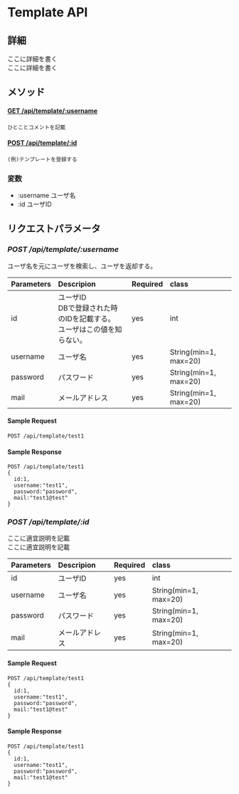 # Template API

## 詳細

ここに詳細を書く  
ここに詳細を書く

## メソッド

#### [GET /api/template/:username](#POST_apiTemplateId)  
`ひとことコメントを記載`  
#### [POST /api/template/:id](#POST_apiTemplateId)  
`(例)テンプレートを登録する`  

### 変数

* :username ユーザ名
* :id ユーザID

## リクエストパラメータ

### *POST /api/template/:username*

ユーザ名を元にユーザを検索し、ユーザを返却する。

| Parameters | Descripion | Required | class |
|:--|:--|:--|:--|
| id | ユーザID<br>DBで登録された時のIDを記載する。<br>ユーザはこの値を知らない。 | yes | int |
| username | ユーザ名 | yes | String(min=1, max=20) |
| password | パスワード | yes | String(min=1, max=20) |
| mail | メールアドレス | yes | String(min=1, max=20) |

#### Sample Request

```
POST /api/template/test1
```

#### Sample Response

```
POST /api/template/test1  
{  
  id:1,  
  username:"test1",  
  password:"password",  
  mail:"test1@test"  
}  
```


### *POST /api/template/:id* <a name="POST_apiTemplateId">

ここに適宜説明を記載  
ここに適宜説明を記載  

| Parameters | Descripion | Required | class |
|:--|:--|:--|:--|
| id | ユーザID | yes | int |
| username | ユーザ名 | yes | String(min=1, max=20) |
| password | パスワード | yes | String(min=1, max=20) |
| mail | メールアドレス | yes | String(min=1, max=20) |

#### Sample Request

```
POST /api/template/test1  
{  
  id:1,  
  username:"test1",  
  password:"password",  
  mail:"test1@test"  
}  
```

#### Sample Response

```
POST /api/template/test1  
{  
  id:1,  
  username:"test1",  
  password:"password",  
  mail:"test1@test"  
}  
```
